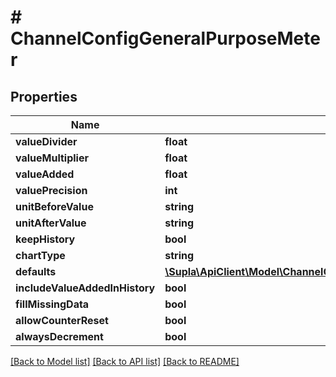 # # ChannelConfigGeneralPurposeMeter

## Properties

Name | Type | Description | Notes
------------ | ------------- | ------------- | -------------
**valueDivider** | **float** |  | [optional]
**valueMultiplier** | **float** |  | [optional]
**valueAdded** | **float** |  | [optional]
**valuePrecision** | **int** |  | [optional]
**unitBeforeValue** | **string** |  | [optional]
**unitAfterValue** | **string** |  | [optional]
**keepHistory** | **bool** |  | [optional]
**chartType** | **string** |  | [optional]
**defaults** | [**\Supla\ApiClient\Model\ChannelConfigGeneralPurposeMeasurementDefaults**](ChannelConfigGeneralPurposeMeasurementDefaults.md) |  | [optional]
**includeValueAddedInHistory** | **bool** |  | [optional]
**fillMissingData** | **bool** |  | [optional]
**allowCounterReset** | **bool** |  | [optional]
**alwaysDecrement** | **bool** |  | [optional]

[[Back to Model list]](../../README.md#models) [[Back to API list]](../../README.md#endpoints) [[Back to README]](../../README.md)
